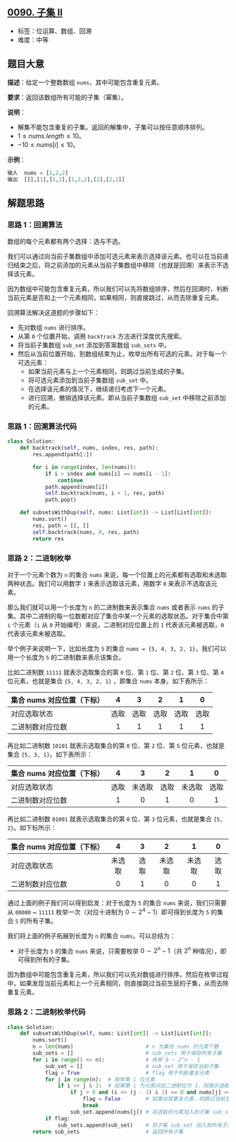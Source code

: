 ## [0090. 子集 II](https://leetcode-cn.com/problems/subsets-ii/)

- 标签：位运算、数组、回溯
- 难度：中等

## 题目大意

**描述**：给定一个整数数组 `nums`，其中可能包含重复元素。

**要求**：返回该数组所有可能的子集（幂集）。

**说明**：

- 解集不能包含重复的子集。返回的解集中，子集可以按任意顺序排列。
- $1 \le nums.length \le 10$。
- $-10 \le nums[i] \le 10$。

**示例**：

```Python
输入	nums = [1,2,2]
输出	[[],[1],[1,2],[1,2,2],[2],[2,2]]
```

## 解题思路

### 思路 1：回溯算法

数组的每个元素都有两个选择：选与不选。

我们可以通过向当前子集数组中添加可选元素来表示选择该元素。也可以在当前递归结束之后，将之前添加的元素从当前子集数组中移除（也就是回溯）来表示不选择该元素。

因为数组中可能包含重复元素，所以我们可以先将数组排序，然后在回溯时，判断当前元素是否和上一个元素相同，如果相同，则直接跳过，从而去除重复元素。

回溯算法解决这道题的步骤如下：

- 先对数组 `nums` 进行排序。
- 从第 `0` 个位置开始，调用 `backtrack` 方法进行深度优先搜索。
- 将当前子集数组 `sub_set` 添加到答案数组 `sub_sets` 中。
- 然后从当前位置开始，到数组结束为止，枚举出所有可选的元素。对于每一个可选元素：
  - 如果当前元素与上一个元素相同，则跳过当前生成的子集。
  - 将可选元素添加到当前子集数组 `sub_set` 中。
  - 在选择该元素的情况下，继续递归考虑下一个元素。
  - 进行回溯，撤销选择该元素。即从当前子集数组 `sub_set` 中移除之前添加的元素。

### 思路 1：回溯算法代码

```Python
class Solution:
    def backtrack(self, nums, index, res, path):
        res.append(path[:])

        for i in range(index, len(nums)):
            if i > index and nums[i] == nums[i - 1]:
                continue
            path.append(nums[i])
            self.backtrack(nums, i + 1, res, path)
            path.pop()

    def subsetsWithDup(self, nums: List[int]) -> List[List[int]]:
        nums.sort()
        res, path = [], []
        self.backtrack(nums, 0, res, path)
        return res
```

### 思路 2：二进制枚举

对于一个元素个数为 `n` 的集合 `nums`  来说，每一个位置上的元素都有选取和未选取两种状态。我们可以用数字 `1` 来表示选取该元素，用数字 `0` 来表示不选取该元素。

那么我们就可以用一个长度为 `n` 的二进制数来表示集合 `nums` 或者表示 `nums` 的子集。其中二进制的每一位数都对应了集合中某一个元素的选取状态。对于集合中第 `i` 个元素（`i` 从 `0` 开始编号）来说，二进制对应位置上的 `1` 代表该元素被选取，`0` 代表该元素未被选取。

举个例子来说明一下，比如长度为 `5` 的集合 `nums = {5, 4, 3, 2, 1}`，我们可以用一个长度为 `5` 的二进制数来表示该集合。 

比如二进制数 `11111` 就表示选取集合的第 `0` 位、第 `1` 位、第 `2` 位、第 `3` 位、第 `4` 位元素，也就是集合 `{5, 4, 3, 2, 1}` ，即集合 `nums`  本身。如下表所示：

| 集合 nums 对应位置（下标） |  4   |  3   |  2   |  1   |  0   |
| :------------------------- | :--: | :--: | :--: | :--: | :--: |
| 对应选取状态               | 选取 | 选取 | 选取 | 选取 | 选取 |
| 二进制数对应位数           |  1   |  1   |  1   |  1   |  1   |

再比如二进制数 `10101` 就表示选取集合的第 `0` 位、第 `2` 位、第 `5` 位元素，也就是集合 `{5, 3, 1}`。如下表所示：

| 集合 nums 对应位置（下标） |  4   |   3    |  2   |   1    |  0   |
| :------------------------- | :--: | :----: | :--: | :----: | :--: |
| 对应选取状态               | 选取 | 未选取 | 选取 | 未选取 | 选取 |
| 二进制数对应位数           |  1   |   0    |  1   |   0    |  1   |

再比如二进制数 `01001` 就表示选取集合的第 `0` 位、第 `3` 位元素，也就是集合 `{5, 2}`。如下标所示：

| 集合 nums 对应位置（下标） |   4    |  3   |   2    |   1    |  0   |
| :------------------------- | :----: | :--: | :----: | :----: | :--: |
| 对应选取状态               | 未选取 | 选取 | 未选取 | 未选取 | 选取 |
| 二进制数对应位数           |   0    |  1   |   0    |   0    |  1   |

通过上面的例子我们可以得到启发：对于长度为 `5` 的集合 `nums` 来说，我们只需要从 `00000` ~ `11111` 枚举一次（对应十进制为 $0 \sim 2^4 - 1$）即可得到长度为 `5` 的集合 `S` 的所有子集。

我们将上面的例子拓展到长度为 `n` 的集合 `nums`。可以总结为：

- 对于长度为 `5` 的集合 `nums` 来说，只需要枚举 $0 \sim 2^n - 1$（共 $2^n$ 种情况），即可得到所有的子集。

因为数组中可能包含重复元素，所以我们可以先对数组进行排序。然后在枚举过程中，如果发现当前元素和上一个元素相同，则直接跳过当前生层的子集，从而去除重复元素。

### 思路 2：二进制枚举代码

```Python
class Solution:
    def subsetsWithDup(self, nums: List[int]) -> List[List[int]]:
        nums.sort()
        n = len(nums)                       # n 为集合 nums 的元素个数
        sub_sets = []                       # sub_sets 用于保存所有子集
        for i in range(1 << n):             # 枚举 0 ~ 2^n - 1
            sub_set = []                    # sub_set 用于保存当前子集
            flag = True                     # flag 用于判断重复元素
            for j in range(n):  # 枚举第 i 位元素
                if i >> j & 1:  # 如果第 i 为元素对应二进制位为 1，则表示选取该元素
                    if j > 0 and (i >> (j - 1) & 1) == 0 and nums[j] == nums[j - 1]:
                        flag = False        # 如果出现重复元素，则跳过当前生成的子集
                        break
                    sub_set.append(nums[j]) # 将选取的元素加入到子集 sub_set 中
            if flag:
                sub_sets.append(sub_set)    # 将子集 sub_set 加入到所有子集数组 sub_sets 中
        return sub_sets                     # 返回所有子集
```
